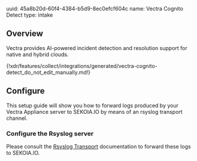 uuid: 45a8b20d-60f4-4384-b5d9-8ec0efcf604c
name: Vectra Cognito Detect
type: intake

## Overview
Vectra provides AI-powered incident detection and resolution support for native and hybrid clouds.

{!xdr/features/collect/integrations/generated/vectra-cognito-detect_do_not_edit_manually.md!}

## Configure
This setup guide will show you how to forward logs produced by your Vectra Appliance server to SEKOIA.IO by means of an rsyslog transport channel.

### Configure the Rsyslog server
Please consult the [Rsyslog Transport](../../../ingestion_methods/rsyslog/) documentation to forward these logs to SEKOIA.IO.
